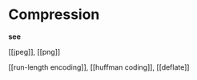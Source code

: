 # Compression

**see**

[[jpeg]], [[png]]

[[run-length encoding]], [[huffman coding]], [[deflate]]
